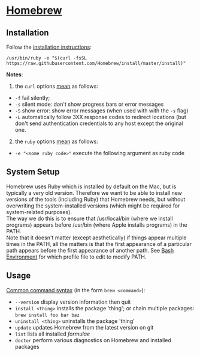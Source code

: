 [Homebrew][link01]
==================

Installation
------------
Follow the [installation instructions][link01]:

```
/usr/bin/ruby -e "$(curl -fsSL https://raw.githubusercontent.com/Homebrew/install/master/install)"
```

**Notes**:
1. the `curl` options [mean][link02] as follows:
  - `-f` fail silently;
  - `-s` silent mode: don't show progress bars or error messages
  - `-S` show error: show error messages (when used with with the `-s` flag)
  - `-L` automatically follow 3XX response codes to redirect locations (but don't send authentication credentials to any host except the 
    original one.
2. the `ruby` options [mean][link03] as follows:
  - `-e "<some ruby code>"` execute the following argument as ruby code

System Setup
------------
Homebrew uses Ruby which is installed by default on the Mac, but is typically a very old version. Therefore we want to be able to install 
new versions of the tools (including Ruby) that Homebrew needs, but without overwriting the system-installed versions (which might be
required for system-related purposes).  
The way we do this is to ensure that /usr/local/bin (where we install programs) appears before /usr/bin (where Apple installs programs) in
the PATH.  
Note that it doesn't matter (except aesthetically) if things appear multiple times in the PATH, all the matters is that the first 
appearance of a particular path appears before the first appearance of another path.
See [Bash Environment][link04] for which profile file to edit to modify PATH.


Usage
-----
[Common command syntax][link05] (in the form `brew <command>`):
- `--version` display version information then quit
- `install <thing>` installs the package 'thing'; or chain multiple packages: `brew install foo bar baz`
- `uninstall <thing>` uninstalls the package 'thing'
- `update` updates Homebrew from the latest version on git
- `list` lists all installed *formulae*
- `doctor` perform various diagnostics on Homebrew and installed packages




[link01]: https://brew.sh
[link02]: https://curl.haxx.se/docs/manpage.html
[link03]: https://robm.me.uk/ruby/2013/11/20/ruby-enp.html
[link04]: https://github.com/Crossroadsman/TerminalTips/blob/master/BashEnvironmentVariables.md
[link05]: https://docs.brew.sh/Manpage
